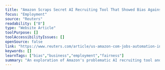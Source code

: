```yaml
---
title: "Amazon Scraps Secret AI Recruiting Tool That Showed Bias Against Women"
focus: "Employment"
source: "Reuters"
readability: ["B"]
type: "Website Article"
toolPurpose: []
toolAccessibilityIssues: []
openSource: false
link: "https://www.reuters.com/article/us-amazon-com-jobs-automation-insight/amazon-scraps-secret-ai-recruiting-tool-that-showed-bias-against-women-idUSKCN1MK08G"
keywords: []
learnTags: ["bias","business","employment","fairness"]
summary: "An exploration of Amazon's problematic AI recruiting tool and the need to scrap the project. "
---
```


